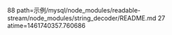 88 path=示例/mysql/node_modules/readable-stream/node_modules/string_decoder/README.md
27 atime=1461740357.760686
